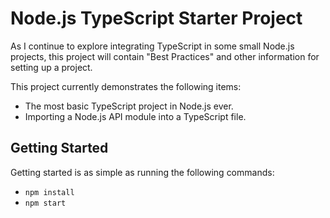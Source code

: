 # Node.js TypeScript Starter Project

As I continue to explore integrating TypeScript in some small Node.js projects, this
project will contain "Best Practices" and other information for setting up a project.

This project currently demonstrates the following items:
* The most basic TypeScript project in Node.js ever.
* Importing a Node.js API module into a TypeScript file.

## Getting Started

Getting started is as simple as running the following commands:

* `npm install`
* `npm start`